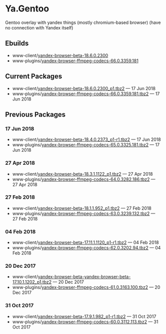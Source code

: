 # Ya.Gentoo
Gentoo overlay with yandex things (mostly chromium-based browser) (have no connection with Yandex itself)

## Ebuilds

* www-client/[yandex-browser-beta-18.6.0.2300](www-client/yandex-browser-beta/yandex-browser-beta-18.6.0.2300_p1.ebuild)
* www-plugins/[yandex-browser-ffmpeg-codecs-66.0.3359.181](www-plugins/yandex-browser-ffmpeg-codecs/yandex-browser-ffmpeg-codecs-66.0.3359.181.ebuild)

## Current Packages

* www-client/[yandex-browser-beta-18.6.0.2300_p1.tbz2](http://gpo.al54.tk/gentoo-packages/www-client/yandex-browser-beta-18.6.0.2300_p1.tbz2) — 17 Jun 2018
* www-plugins/[yandex-browser-ffmpeg-codecs-66.0.3359.181.tbz2](http://gpo.al54.tk/gentoo-packages/www-plugins/yandex-browser-ffmpeg-codecs-66.0.3359.181.tbz2) — 17 Jun 2018

## Previous Packages

### 17 Jun 2018

* www-client/[yandex-browser-beta-18.4.0.2373_p1-r1.tbz2](http://gpo.al54.tk/gentoo-packages/www-client/yandex-browser-beta-18.4.0.2373_p1-r1.tbz2) — 17 Jun 2018
* www-plugins/[yandex-browser-ffmpeg-codecs-65.0.3325.181.tbz2](http://gpo.al54.tk/gentoo-packages/www-plugins/yandex-browser-ffmpeg-codecs-65.0.3325.181.tbz2) — 17 Jun 2018

### 27 Apr 2018

* www-client/[yandex-browser-beta-18.3.1.1122_p1.tbz2](http://gpo.al54.tk/gentoo-packages/www-client/yandex-browser-beta-18.3.1.1122_p1.tbz2) — 27 Apr 2018
* www-plugins/[yandex-browser-ffmpeg-codecs-64.0.3282.186.tbz2](http://gpo.al54.tk/gentoo-packages/www-plugins/yandex-browser-ffmpeg-codecs-64.0.3282.186.tbz2) — 27 Apr 2018

### 27 Feb 2018

* www-client/[yandex-browser-beta-18.1.1.952_p1.tbz2](http://gpo.al54.tk/gentoo-packages/www-client/yandex-browser-beta-18.1.1.952_p1.tbz2) — 27 Feb 2018
* www-plugins/[yandex-browser-ffmpeg-codecs-63.0.3239.132.tbz2](http://gpo.al54.tk/gentoo-packages/www-plugins/yandex-browser-ffmpeg-codecs-63.0.3239.132.tbz2) — 27 Feb 2018

### 04 Feb 2018

* www-client/[yandex-browser-beta-17.11.1.1120_p1-r1.tbz2](http://gpo.al54.tk/gentoo-packages/www-client/yandex-browser-beta-17.11.1.1120_p1-r1.tbz2) — 04 Feb 2018
* www-plugins/[yandex-browser-ffmpeg-codecs-62.0.3202.94.tbz2](http://gpo.al54.tk/gentoo-packages/www-plugins/yandex-browser-ffmpeg-codecs-62.0.3202.94.tbz2) — 04 Feb 2018

### 20 Dec 2017

* www-client/[yandex-browser-beta-yandex-browser-beta-17.10.1.1202_p1.tbz2](http://gpo.al54.tk/gentoo-packages/www-client/yandex-browser-beta-yandex-browser-beta-17.10.1.1202_p1.tbz2) — 20 Dec 2017
* www-plugins/[yandex-browser-ffmpeg-codecs-61.0.3163.100.tbz2](http://gpo.al54.tk/gentoo-packages/www-plugins/yandex-browser-ffmpeg-codecs-61.0.3163.100.tbz2) — 20 Dec 2017

### 31 Oct 2017

* www-client/[yandex-browser-beta-17.9.1.982_p1-r1.tbz2](http://gpo.al54.tk/gentoo-packages/www-client/yandex-browser-beta-17.9.1.982_p1-r1.tbz2) — 31 Oct 2017
* www-plugins/[yandex-browser-ffmpeg-codecs-60.0.3112.113.tbz2](http://gpo.al54.tk/gentoo-packages/www-plugins/yandex-browser-ffmpeg-codecs-60.0.3112.113.tbz2) — 31 Oct 2017
